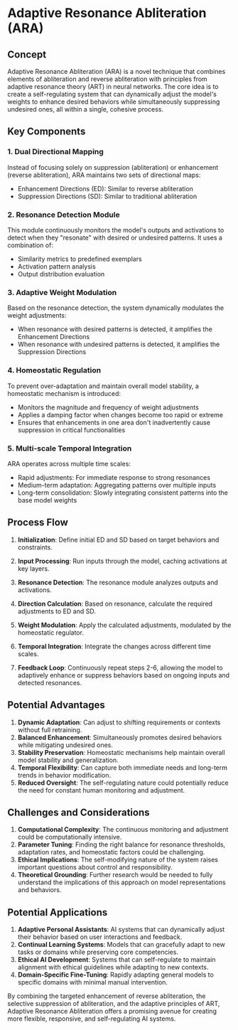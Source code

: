 # Adaptive Resonance Abliteration (ARA)

## Concept
Adaptive Resonance Abliteration (ARA) is a novel technique that combines elements of abliteration and reverse abliteration with principles from adaptive resonance theory (ART) in neural networks. The core idea is to create a self-regulating system that can dynamically adjust the model's weights to enhance desired behaviors while simultaneously suppressing undesired ones, all within a single, cohesive process.

## Key Components

### 1. Dual Directional Mapping
Instead of focusing solely on suppression (abliteration) or enhancement (reverse abliteration), ARA maintains two sets of directional maps:
- Enhancement Directions (ED): Similar to reverse abliteration
- Suppression Directions (SD): Similar to traditional abliteration

### 2. Resonance Detection Module
This module continuously monitors the model's outputs and activations to detect when they "resonate" with desired or undesired patterns. It uses a combination of:
- Similarity metrics to predefined exemplars
- Activation pattern analysis
- Output distribution evaluation

### 3. Adaptive Weight Modulation
Based on the resonance detection, the system dynamically modulates the weight adjustments:
- When resonance with desired patterns is detected, it amplifies the Enhancement Directions
- When resonance with undesired patterns is detected, it amplifies the Suppression Directions

### 4. Homeostatic Regulation
To prevent over-adaptation and maintain overall model stability, a homeostatic mechanism is introduced:
- Monitors the magnitude and frequency of weight adjustments
- Applies a damping factor when changes become too rapid or extreme
- Ensures that enhancements in one area don't inadvertently cause suppression in critical functionalities

### 5. Multi-scale Temporal Integration
ARA operates across multiple time scales:
- Rapid adjustments: For immediate response to strong resonances
- Medium-term adaptation: Aggregating patterns over multiple inputs
- Long-term consolidation: Slowly integrating consistent patterns into the base model weights

## Process Flow

1. **Initialization**: Define initial ED and SD based on target behaviors and constraints.

2. **Input Processing**: Run inputs through the model, caching activations at key layers.

3. **Resonance Detection**: The resonance module analyzes outputs and activations.

4. **Direction Calculation**: Based on resonance, calculate the required adjustments to ED and SD.

5. **Weight Modulation**: Apply the calculated adjustments, modulated by the homeostatic regulator.

6. **Temporal Integration**: Integrate the changes across different time scales.

7. **Feedback Loop**: Continuously repeat steps 2-6, allowing the model to adaptively enhance or suppress behaviors based on ongoing inputs and detected resonances.

## Potential Advantages

1. **Dynamic Adaptation**: Can adjust to shifting requirements or contexts without full retraining.
2. **Balanced Enhancement**: Simultaneously promotes desired behaviors while mitigating undesired ones.
3. **Stability Preservation**: Homeostatic mechanisms help maintain overall model stability and generalization.
4. **Temporal Flexibility**: Can capture both immediate needs and long-term trends in behavior modification.
5. **Reduced Oversight**: The self-regulating nature could potentially reduce the need for constant human monitoring and adjustment.

## Challenges and Considerations

1. **Computational Complexity**: The continuous monitoring and adjustment could be computationally intensive.
2. **Parameter Tuning**: Finding the right balance for resonance thresholds, adaptation rates, and homeostatic factors could be challenging.
3. **Ethical Implications**: The self-modifying nature of the system raises important questions about control and responsibility.
4. **Theoretical Grounding**: Further research would be needed to fully understand the implications of this approach on model representations and behaviors.

## Potential Applications

1. **Adaptive Personal Assistants**: AI systems that can dynamically adjust their behavior based on user interactions and feedback.
2. **Continual Learning Systems**: Models that can gracefully adapt to new tasks or domains while preserving core competencies.
3. **Ethical AI Development**: Systems that can self-regulate to maintain alignment with ethical guidelines while adapting to new contexts.
4. **Domain-Specific Fine-Tuning**: Rapidly adapting general models to specific domains with minimal manual intervention.

By combining the targeted enhancement of reverse abliteration, the selective suppression of abliteration, and the adaptive principles of ART, Adaptive Resonance Abliteration offers a promising avenue for creating more flexible, responsive, and self-regulating AI systems.
